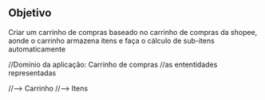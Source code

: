 ## Objetivo

Criar um carrinho de compras baseado no carrinho de compras da shopee, aonde o carrinho armazena itens e faça o cálculo de sub-itens automaticamente


//Domínio da aplicação: Carrinho de compras
//as ententidades representadas

//--> Carrinho
//--> Itens


